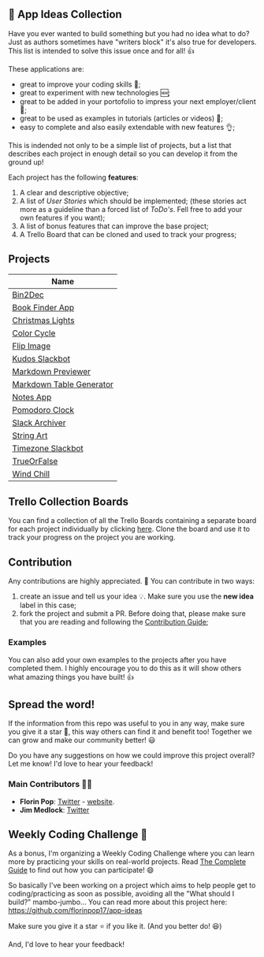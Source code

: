 ## :ledger: App Ideas Collection

Have you ever wanted to build something but you had no idea what to do? Just as
authors sometimes have "writers block" it's also true for developers. This list is intended to solve this issue once and for all! 👍

These applications are:

-   great to improve your coding skills :muscle:;
-   great to experiment with new technologies 🆕;
-   great to be added in your portofolio to impress your next employer/client :file_folder:;
-   great to be used as examples in tutorials (articles or videos) :page_with_curl:;
-   easy to complete and also easily extendable with new features :ok_hand:;

This is indended not only to be a simple list of projects, but a list that
describes each project in enough detail so you can develop it from the ground up!

Each project has the following **features**:

1. A clear and descriptive objective;
2. A list of _User Stories_ which should be implemented; (these stories act more as a guideline than a forced list of _ToDo's_. Fell free to add your own features if you want);
3. A list of bonus features that can improve the base project;
4. A Trello Board that can be cloned and used to track your progress;

## Projects

| Name                                                               |
| ------------------------------------------------------------------ |
| [Bin2Dec](./Projects/Bin2Dec-App.md)                               |
| [Book Finder App](./Projects/Book-Finder-App.md)                   |
| [Christmas Lights](./Projects/Christmas-Lights-App.md)             |
| [Color Cycle](./Projects/Color-Cycle-App.md)                       |
| [Flip Image](./Projects/Flip-Image-App.md)                         |
| [Kudos Slackbot](./Projects/Kudos-Slackbot.md)                     |
| [Markdown Previewer](./Projects/Markdown-Previewer.md)             |
| [Markdown Table Generator](./Projects/Markdown-Table-Generator.md) |
| [Notes App](./Projects/Notes-App.md)                               |
| [Pomodoro Clock](./Projects/Pomodoro-Clock.md)                     |
| [Slack Archiver](./Projects/Slack-Archiver.md)                     |
| [String Art](./Projects/String-Art.md)                             |
| [Timezone Slackbot](./Projects/Timezone-Slackbot.md)               |
| [TrueOrFalse](./Projects/True-or-False-App.md)                     |
| [Wind Chill](./Projects/Windchill-App.md)                          |

## Trello Collection Boards

You can find a collection of all the Trello Boards containing a separate board for each project individually by clicking [here](https://trello.com/appideascollection). Clone the board and use it to track your progress on the project you are working.

## Contribution

Any contributions are highly appreciated. :pray: You can contribute in two ways:

1. create an issue and tell us your idea :bulb:. Make sure you use the **new idea** label in this case;
2. fork the project and submit a PR. Before doing that, please make sure that you are reading and following the [Contribution Guide](./Contribution%20Guide.md);

### Examples

You can also add your own examples to the projects after you have completed them. I highly encourage you to do this as it will show others what amazing things you have built! 👍

## Spread the word!

If the information from this repo was useful to you in any way, make sure you give it a star 🌟, this way others can find it and benefit too! Together we can grow and make our community better! :smiley:

Do you have any suggestions on how we could improve this project overall? Let me know! I'd love to hear your feedback!

### Main Contributors 🙂🙂

-   **Florin Pop**: [Twitter](https://twitter.com/florinpop1705) - [website](https://florin-pop.com).
-   **Jim Medlock**: [Twitter](https://twitter.com/jd_medlock)

## Weekly Coding Challenge 🚀

As a bonus, I'm organizing a Weekly Coding Challenge where you can learn more by practicing your skills on real-world projects. Read [The Complete Guide](https://www.florin-pop.com/blog/2019/03/weekly-coding-challenge/) to find out how you can participate! 😄

So basically I've been working on a project which aims to help people get to coding/practicing as soon as possible, avoiding all the "What should I build?" mambo-jumbo... You can read more about this project here: https://github.com/florinpop17/app-ideas

Make sure you give it a star ⭐️ if you like it. (And you better do! 😆)

And, I'd love to hear your feedback!
